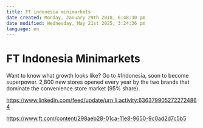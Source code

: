 ```yaml
---
title: FT indonesia minimarkets
date created: Monday, January 29th 2018, 6:48:30 pm
date modified: Wednesday, May 21st 2025, 3:24:36 pm
language: en
---
```


# FT Indonesia Minimarkets

Want to know what growth looks like? Go to #Indonesia, soon to become superpower. 2,800 new stores opened every year by the two brands that dominate the convenience store market (95% share).

<https://www.linkedin.com/feed/update/urn:li:activity:6363799052722724864>

<https://www.ft.com/content/298aeb28-01ca-11e8-9650-9c0ad2d7c5b5>
